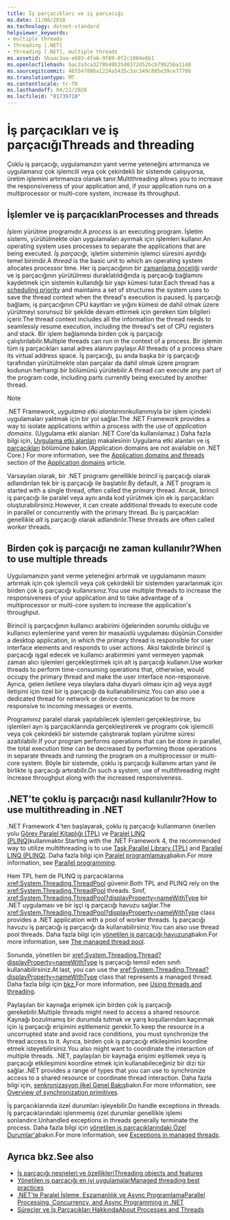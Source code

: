 ```yaml
---
title: İş parçacıkları ve iş parçacığı
ms.date: 11/08/2018
ms.technology: dotnet-standard
helpviewer_keywords:
- multiple threads
- threading [.NET]
- threading [.NET], multiple threads
ms.assetid: 5baac3aa-e603-4fa6-9f89-0f2c1084e6b1
ms.openlocfilehash: bac2a3ca3278b48b35d0372d52bcb79025ba1148
ms.sourcegitcommit: 465547886a1224a5435c3ac349c805e39ce77706
ms.translationtype: MT
ms.contentlocale: tr-TR
ms.lasthandoff: 04/21/2020
ms.locfileid: "81739718"
---
```

# <a name="threads-and-threading"></a><span data-ttu-id="e3bcd-102">İş parçacıkları ve iş parçacığı</span><span class="sxs-lookup"><span data-stu-id="e3bcd-102">Threads and threading</span></span>

<span data-ttu-id="e3bcd-103">Çoklu iş parçacığı, uygulamanızın yanıt verme yeteneğini artırmanıza ve uygulamanız çok işlemcili veya çok çekirdekli bir sistemde çalışıyorsa, üretim işlemini artırmanıza olanak tanır.</span><span class="sxs-lookup"><span data-stu-id="e3bcd-103">Multithreading allows you to increase the responsiveness of your application and, if your application runs on a multiprocessor or multi-core system, increase its throughput.</span></span>

## <a name="processes-and-threads"></a><span data-ttu-id="e3bcd-104">İşlemler ve iş parçacıkları</span><span class="sxs-lookup"><span data-stu-id="e3bcd-104">Processes and threads</span></span>

<span data-ttu-id="e3bcd-105">*İşlem* yürütme programıdır.</span><span class="sxs-lookup"><span data-stu-id="e3bcd-105">A *process* is an executing program.</span></span> <span data-ttu-id="e3bcd-106">İşletim sistemi, yürütülmekte olan uygulamaları ayırmak için işlemleri kullanır.</span><span class="sxs-lookup"><span data-stu-id="e3bcd-106">An operating system uses processes to separate the applications that are being executed.</span></span> <span data-ttu-id="e3bcd-107">*İş parçacığı,* işletim sisteminin işlemci süresini ayırdığı temel birimdir.</span><span class="sxs-lookup"><span data-stu-id="e3bcd-107">A *thread* is the basic unit to which an operating system allocates processor time.</span></span> <span data-ttu-id="e3bcd-108">Her iş parçacığının bir [zamanlama önceliği](scheduling-threads.md) vardır ve iş parçacığının yürütülmesi duraklatıldığında iş parçacığı bağlamını kaydetmek için sistemin kullandığı bir yapı kümesi tutar.</span><span class="sxs-lookup"><span data-stu-id="e3bcd-108">Each thread has a [scheduling priority](scheduling-threads.md) and maintains a set of structures the system uses to save the thread context when the thread's execution is paused.</span></span> <span data-ttu-id="e3bcd-109">İş parçacığı bağlamı, iş parçacığının CPU kayıtları ve yığını kümesi de dahil olmak üzere yürütmeyi sorunsuz bir şekilde devam ettirmek için gereken tüm bilgileri içerir.</span><span class="sxs-lookup"><span data-stu-id="e3bcd-109">The thread context includes all the information the thread needs to seamlessly resume execution, including the thread's set of CPU registers and stack.</span></span> <span data-ttu-id="e3bcd-110">Bir işlem bağlamında birden çok iş parçacığı çalıştırılabilir.</span><span class="sxs-lookup"><span data-stu-id="e3bcd-110">Multiple threads can run in the context of a process.</span></span> <span data-ttu-id="e3bcd-111">Bir işlemin tüm iş parçacıkları sanal adres alanını paylaşır.</span><span class="sxs-lookup"><span data-stu-id="e3bcd-111">All threads of a process share its virtual address space.</span></span> <span data-ttu-id="e3bcd-112">İş parçacığı, şu anda başka bir iş parçacığı tarafından yürütülmekte olan parçalar da dahil olmak üzere program kodunun herhangi bir bölümünü yürütebilir.</span><span class="sxs-lookup"><span data-stu-id="e3bcd-112">A thread can execute any part of the program code, including parts currently being executed by another thread.</span></span>

> [!NOTE]
> <span data-ttu-id="e3bcd-113">.NET Framework, *uygulama etki alanlarının*kullanımıyla bir işlem içindeki uygulamaları yalıtmak için bir yol sağlar.</span><span class="sxs-lookup"><span data-stu-id="e3bcd-113">The .NET Framework provides a way to isolate applications within a process with the use of *application domains*.</span></span> <span data-ttu-id="e3bcd-114">(Uygulama etki alanları .NET Core'da kullanılamaz.) Daha fazla bilgi için, [Uygulama etki alanları](../../framework/app-domains/application-domains.md) makalesinin Uygulama etki alanları ve iş [parçacıkları](../../framework/app-domains/application-domains.md#application-domains-and-threads) bölümüne bakın.</span><span class="sxs-lookup"><span data-stu-id="e3bcd-114">(Application domains are not available on .NET Core.) For more information, see the [Application domains and threads](../../framework/app-domains/application-domains.md#application-domains-and-threads) section of the [Application domains](../../framework/app-domains/application-domains.md) article.</span></span>

<span data-ttu-id="e3bcd-115">Varsayılan olarak, bir .NET programı genellikle *birincil* iş parçacığı olarak adlandırılan tek bir iş parçacığı ile başlatılır.</span><span class="sxs-lookup"><span data-stu-id="e3bcd-115">By default, a .NET program is started with a single thread, often called the *primary* thread.</span></span> <span data-ttu-id="e3bcd-116">Ancak, birincil iş parçacığı ile paralel veya aynı anda kod yürütmek için ek iş parçacıkları oluşturabilirsiniz.</span><span class="sxs-lookup"><span data-stu-id="e3bcd-116">However, it can create additional threads to execute code in parallel or concurrently with the primary thread.</span></span> <span data-ttu-id="e3bcd-117">Bu iş parçacıkları genellikle *alt* iş parçacığı olarak adlandırılır.</span><span class="sxs-lookup"><span data-stu-id="e3bcd-117">These threads are often called *worker* threads.</span></span>

## <a name="when-to-use-multiple-threads"></a><span data-ttu-id="e3bcd-118">Birden çok iş parçacığı ne zaman kullanılır?</span><span class="sxs-lookup"><span data-stu-id="e3bcd-118">When to use multiple threads</span></span>

<span data-ttu-id="e3bcd-119">Uygulamanızın yanıt verme yeteneğini artırmak ve uygulamanın masını artırmak için çok işlemcili veya çok çekirdekli bir sistemden yararlanmak için birden çok iş parçacığı kullanırsınız.</span><span class="sxs-lookup"><span data-stu-id="e3bcd-119">You use multiple threads to increase the responsiveness of your application and to take advantage of a multiprocessor or multi-core system to increase the application's throughput.</span></span>

<span data-ttu-id="e3bcd-120">Birincil iş parçacığının kullanıcı arabirimi öğelerinden sorumlu olduğu ve kullanıcı eylemlerine yanıt veren bir masaüstü uygulaması düşünün.</span><span class="sxs-lookup"><span data-stu-id="e3bcd-120">Consider a desktop application, in which the primary thread is responsible for user interface elements and responds to user actions.</span></span> <span data-ttu-id="e3bcd-121">Aksi takdirde birincil iş parçacığı işgal edecek ve kullanıcı arabirimini yanıt vermeyen yapmak zaman alıcı işlemleri gerçekleştirmek için alt iş parçacığı kullanın.</span><span class="sxs-lookup"><span data-stu-id="e3bcd-121">Use worker threads to perform time-consuming operations that, otherwise, would occupy the primary thread and make the user interface non-responsive.</span></span> <span data-ttu-id="e3bcd-122">Ayrıca, gelen iletilere veya olaylara daha duyarlı olması için ağ veya aygıt iletişimi için özel bir iş parçacığı da kullanabilirsiniz.</span><span class="sxs-lookup"><span data-stu-id="e3bcd-122">You can also use a dedicated thread for network or device communication to be more responsive to incoming messages or events.</span></span>

<span data-ttu-id="e3bcd-123">Programınız paralel olarak yapılabilecek işlemleri gerçekleştirirse, bu işlemleri ayrı iş parçacıklarında gerçekleştirerek ve programı çok işlemcili veya çok çekirdekli bir sistemde çalıştırarak toplam yürütme süresi azaltılabilir.</span><span class="sxs-lookup"><span data-stu-id="e3bcd-123">If your program performs operations that can be done in parallel, the total execution time can be decreased by performing those operations in separate threads and running the program on a multiprocessor or multi-core system.</span></span> <span data-ttu-id="e3bcd-124">Böyle bir sistemde, çoklu iş parçacığı kullanımı artan yanıt ile birlikte iş parçacığı artırabilir.</span><span class="sxs-lookup"><span data-stu-id="e3bcd-124">On such a system, use of multithreading might increase throughput along with the increased responsiveness.</span></span>

## <a name="how-to-use-multithreading-in-net"></a><span data-ttu-id="e3bcd-125">.NET'te çoklu iş parçacığı nasıl kullanılır?</span><span class="sxs-lookup"><span data-stu-id="e3bcd-125">How to use multithreading in .NET</span></span>

<span data-ttu-id="e3bcd-126">.NET Framework 4'ten başlayarak, çoklu iş parçacığı kullanmanın önerilen yolu [Görev Paralel Kitaplığı (TPL)](../parallel-programming/task-parallel-library-tpl.md) ve [Paralel LINQ (PLINQ)](../parallel-programming/introduction-to-plinq.md)kullanmaktır.</span><span class="sxs-lookup"><span data-stu-id="e3bcd-126">Starting with the .NET Framework 4, the recommended way to utilize multithreading is to use [Task Parallel Library (TPL)](../parallel-programming/task-parallel-library-tpl.md) and [Parallel LINQ (PLINQ)](../parallel-programming/introduction-to-plinq.md).</span></span> <span data-ttu-id="e3bcd-127">Daha fazla bilgi için [Paralel programlamaya](../parallel-programming/index.md)bakın.</span><span class="sxs-lookup"><span data-stu-id="e3bcd-127">For more information, see [Parallel programming](../parallel-programming/index.md).</span></span>

<span data-ttu-id="e3bcd-128">Hem TPL hem de PLINQ iş parçacıklarına <xref:System.Threading.ThreadPool> güvenir.</span><span class="sxs-lookup"><span data-stu-id="e3bcd-128">Both TPL and PLINQ rely on the <xref:System.Threading.ThreadPool> threads.</span></span> <span data-ttu-id="e3bcd-129">Sınıf, <xref:System.Threading.ThreadPool?displayProperty=nameWithType> bir .NET uygulaması ve bir işçi iş parçacığı havuzu sağlar.</span><span class="sxs-lookup"><span data-stu-id="e3bcd-129">The <xref:System.Threading.ThreadPool?displayProperty=nameWithType> class provides a .NET application with a pool of worker threads.</span></span> <span data-ttu-id="e3bcd-130">İş parçacığı havuzu iş parçacığı iş parçacığı da kullanabilirsiniz.</span><span class="sxs-lookup"><span data-stu-id="e3bcd-130">You can also use thread pool threads.</span></span> <span data-ttu-id="e3bcd-131">Daha fazla bilgi için [yönetilen iş parçacığı havuzuna](the-managed-thread-pool.md)bakın.</span><span class="sxs-lookup"><span data-stu-id="e3bcd-131">For more information, see [The managed thread pool](the-managed-thread-pool.md).</span></span>

<span data-ttu-id="e3bcd-132">Sonunda, yönetilen bir <xref:System.Threading.Thread?displayProperty=nameWithType> iş parçacığı temsil eden sınıfı kullanabilirsiniz.</span><span class="sxs-lookup"><span data-stu-id="e3bcd-132">At last, you can use the <xref:System.Threading.Thread?displayProperty=nameWithType> class that represents a managed thread.</span></span> <span data-ttu-id="e3bcd-133">Daha fazla bilgi için [bkz.](using-threads-and-threading.md)</span><span class="sxs-lookup"><span data-stu-id="e3bcd-133">For more information, see [Using threads and threading](using-threads-and-threading.md).</span></span>

<span data-ttu-id="e3bcd-134">Paylaşılan bir kaynağa erişmek için birden çok iş parçacığı gerekebilir.</span><span class="sxs-lookup"><span data-stu-id="e3bcd-134">Multiple threads might need to access a shared resource.</span></span> <span data-ttu-id="e3bcd-135">Kaynağı bozulmamış bir durumda tutmak ve yarış koşullarından kaçınmak için iş parçacığı erişimini eşitlemeniz gerekir.</span><span class="sxs-lookup"><span data-stu-id="e3bcd-135">To keep the resource in a uncorrupted state and avoid race conditions, you must synchronize the thread access to it.</span></span> <span data-ttu-id="e3bcd-136">Ayrıca, birden çok iş parçacığı etkileşimini koordine etmek isteyebilirsiniz.</span><span class="sxs-lookup"><span data-stu-id="e3bcd-136">You also might want to coordinate the interaction of multiple threads.</span></span> <span data-ttu-id="e3bcd-137">.NET, paylaşılan bir kaynağa erişimi eşitlemek veya iş parçacığı etkileşimini koordine etmek için kullanabileceğiniz bir dizi tür sağlar.</span><span class="sxs-lookup"><span data-stu-id="e3bcd-137">.NET provides a range of types that you can use to synchronize access to a shared resource or coordinate thread interaction.</span></span> <span data-ttu-id="e3bcd-138">Daha fazla bilgi için, [senkronizasyon ilkel Genel Bakış](overview-of-synchronization-primitives.md)bakın.</span><span class="sxs-lookup"><span data-stu-id="e3bcd-138">For more information, see [Overview of synchronization primitives](overview-of-synchronization-primitives.md).</span></span>

<span data-ttu-id="e3bcd-139">İş parçacıklarında özel durumları işleyebilir.</span><span class="sxs-lookup"><span data-stu-id="e3bcd-139">Do handle exceptions in threads.</span></span> <span data-ttu-id="e3bcd-140">İş parçacıklarındaki işlenmemiş özel durumlar genellikle işlemi sonlandırır.</span><span class="sxs-lookup"><span data-stu-id="e3bcd-140">Unhandled exceptions in threads generally terminate the process.</span></span> <span data-ttu-id="e3bcd-141">Daha fazla bilgi için [yönetilen iş parçacıklarındaki Özel Durumlar'a](exceptions-in-managed-threads.md)bakın.</span><span class="sxs-lookup"><span data-stu-id="e3bcd-141">For more information, see [Exceptions in managed threads](exceptions-in-managed-threads.md).</span></span>

## <a name="see-also"></a><span data-ttu-id="e3bcd-142">Ayrıca bkz.</span><span class="sxs-lookup"><span data-stu-id="e3bcd-142">See also</span></span>

- [<span data-ttu-id="e3bcd-143">İş parçacığı nesneleri ve özellikleri</span><span class="sxs-lookup"><span data-stu-id="e3bcd-143">Threading objects and features</span></span>](threading-objects-and-features.md)
- [<span data-ttu-id="e3bcd-144">Yönetilen iş parçacığı en iyi uygulamalar</span><span class="sxs-lookup"><span data-stu-id="e3bcd-144">Managed threading best practices</span></span>](managed-threading-best-practices.md)
- [<span data-ttu-id="e3bcd-145">.NET'te Paralel İşleme, Eşzamanlılık ve Async Programlama</span><span class="sxs-lookup"><span data-stu-id="e3bcd-145">Parallel Processing, Concurrency, and Async Programming in .NET</span></span>](../parallel-processing-and-concurrency.md)
- [<span data-ttu-id="e3bcd-146">Süreçler ve İş Parçacıkları Hakkında</span><span class="sxs-lookup"><span data-stu-id="e3bcd-146">About Processes and Threads</span></span>](/windows/desktop/procthread/about-processes-and-threads)

